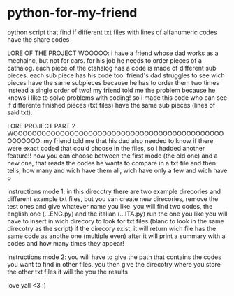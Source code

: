 # python-for-my-friend
python script that find if different txt files with lines of alfanumeric codes have the share codes 

LORE OF THE PROJECT WOOOOO:
    i have a friend whose dad works as a mechainc, but not for cars.
    for his job he needs to order pieces of a cathalog.
    each piece of the ctahalog has a code is made of different sub pieces.
    each sub piece has his code too.
    friend's dad struggles to see wich pieces have the same subpieces because he has to order them two times instead a single order of two!
    my friend told me the problem because he knows i like to solve problems with coding!
    so i made this code who can see if differente finished pieces (txt files) have the same sub pieces (lines of said txt).

LORE PROJECT PART 2 WOOOOOOOOOOOOOOOOOOOOOOOOOOOOOOOOOOOOOOOOOOOOOOOOOOOO:
    my friend told me that his dad also needed to know if there were exact coded that could choose in the files, 
    so i hadded another feature!! now you can choose between the first mode (the old one) and a new one, 
    that reads the codes he wants to compare in a txt file and then tells, how many and wich have them all, wich have only a few and wich have o


instructions mode 1:
    in this direcotry there are two example direcories and different example txt files, but you van create new direcories, remove the test ones and give whatever name you like.
    you will find two codes, the english one (...ENG.py) and the italian (...ITA.py) 
    run the one you like
    you will have to insert in wich direcory to look for txt files (blanc to look in the same direcotry as the script)
    if the direcory exist, it will return wich file has the same code as anothe one (multiple even)
    after it will print a summary with al codes and how many times they appear!

instructions mode 2:
    you will have to give the path that contains the codes you want to find in other files.
    you then give the direcotry where you store the other txt files
    it will the you the results

love yall <3 :)
